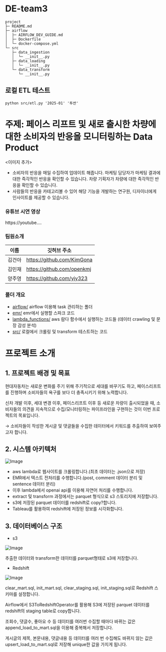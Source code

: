 # DE-team3

```
project
├─ README.md
├─ airflow
│  ├─ AIRFLOW_DEV_GUIDE.md
│  ├─ Dockerfile
│  └─ docker-compose.yml
└─ src
   ├─ data_ingestion
   │  └─ __init__.py
   ├─ data_loading
   │  └─ __init__.py
   └─ data_transform
      └─ __init__.py

```

## 로컬 ETL 테스트

```
python src/etl.py '2025-01' '투싼'
```

# 주제: 페이스 리프트 및 새로 출시한 차량에 대한 소비자의 반응을 모니터링하는 Data Product

<이미지 추가>

- 소비자의 반응을 매일 수집하여 업데이트 해줍니다. 
마케팅 담당자가 마케팅 결과에 대한 즉각적인 반응을 확인할 수 있습니다.
차량 기획자가 차량에 대한 즉각적인 반응을 확인할 수 있습니다.
- 사람들의 반응을 카테고리볼 수 있어 해당 기능을 개발하는 연구원, 디자이너에게 인사이트를 제공할 수 있습니다.

### 유튜브 시연 영상

https://youtube….

### 팀원소개

| 이름 | 깃허브 주소 |
| --- | --- |
| 김건아 | https://github.com/KimGona |
| 김민재 | https://github.com/openkmj |
| 양주영 | https://github.com/yjy323 |

### 폴더 개요

- [airflow/](https://github.com/softeer5th/DE-theallnew-team3/tree/main/airflow)
airflow 이용해 task 관리하는 폴더
- [emr/](https://github.com/softeer5th/DE-theallnew-team3/tree/main/emr)
emr에서 실행할 스파크 코드
- [lambda_functions/](https://github.com/softeer5th/DE-theallnew-team3/tree/main/lambda_functions)
aws 람다 함수에서 실행하는 코드들 (데이터 crawling 및 문장 감성 분석)
- [src/](https://github.com/softeer5th/DE-theallnew-team3/tree/main/src)
로컬에서 크롤링 및 transform 테스트하는 코드

# 프로젝트 소개

## 1. 프로젝트 배경 및 목표

현대자동차는 새로운 변화를 주기 위해 주기적으로 세대를 바꾸기도 하고, 페이스리프트를 진행하며 소비자들의 욕구를 보다 더 충족시키기 위해 노력합니다. 

신차 개발 이후, 세대 변경 이후, 페이스리프트 이후 등 새로운 차량이 출시되었을 때, 소비자들의 의견을 지속적으로 수집/모니터링하는 파이프라인을 구현하는 것이 이번 프로젝트의 목표입니다. 

→ 소비자들이 작성한 게시글 및 댓글들을 수집한 데이터에서 키워드를 추출하여 보여주고자 합니다. 

## 2. 시스템 아키텍처
![Image](https://github.com/user-attachments/assets/4e75aec1-37c3-4e8a-8ca8-be085f0cc95d)

- aws lambda로 웹사이트를 크롤링합니다.(최초 데이터는 .json으로 저장)
- EMR에서 텍스트 전처리를 수행합니다.(post, comment 데이터 분리 및 sentence 데이터 분리)
- 이후 lambda에서 openai api를 이용해 자연어 처리를 수행합니다.
- extract 및 transform 과정에서는 parquet 형식으로 s3 스토리지에 저장합니다.
- s3에 저장된 parquet 데이터를 redshift로 copy?합니다.
- Tableau를 활용하여 redshift에 저장된 정보를 시각화합니다.

## 3. 데이터베이스 구조

- s3

![Image](https://github.com/user-attachments/assets/2be1a9ff-7cfa-41ff-89b4-5bc29f571b43)

추출한 데이터와 transform한 데이터를 parquet형태로 s3에 저장합니다.

- Redshift

![Image](https://github.com/user-attachments/assets/931cb15d-410d-4d7a-9a74-52df3d123f38)

clear_mart.sql, init_mart.sql, clear_staging.sql, init_staging.sql로 Redshift 스키마를 설정합니다. 

Airflow에서 S3ToRedshiftOperator를 활용해 S3에 저장된 parquet 데이터를 redshift의 staging table로 copy합니다.

조회수, 댓글수, 좋아요 수 등 데이터를 여러번 수집할 때마다 바뀌는 값은 append_load_to_mart.sql을 이용해 중복해서 저장합니다.

게시글의 제목, 본문내용, 댓글내용 등 데이터를 여러 번 수집해도 바뀌지 않는 값은 upsert_load_to_mart.sql로 저장해 unique한 값을 가지게 됩니다. 
